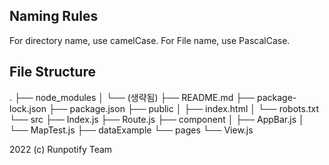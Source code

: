 ## Naming Rules
For directory name, use camelCase.
For File name, use PascalCase.

## File Structure
.
├── node_modules
│   └── (생략됨)
├── README.md
├── package-lock.json
├── package.json
├── public
│   ├── index.html
│   └── robots.txt
└── src
    ├── Index.js
    ├── Route.js
    ├── component
    │   ├── AppBar.js
    │   └── MapTest.js
    ├── dataExample
    └── pages
        └── View.js

2022 (c) Runpotify Team